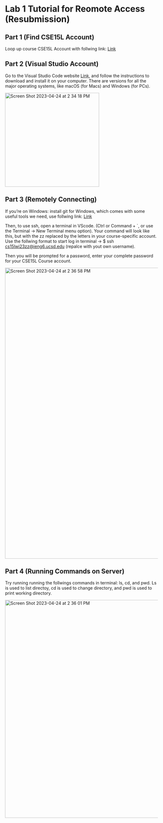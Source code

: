 # Lab 1 Tutorial for Reomote Access (Resubmission)
## Part 1 (Find CSE15L Account)
Loop up course CSE15L Account with follwing link:
[Link](https://sdacs.ucsd.edu/~icc/index.php)


## Part 2 (Visual Studio Account)
Go to the Visual Studio Code website [Link](https://code.visualstudio.com/), and follow the instructions to download and install it on your computer. There are versions for all the major operating systems, like macOS (for Macs) and Windows (for PCs).


<img width="310" alt="Screen Shot 2023-04-24 at 2 34 18 PM" src="https://user-images.githubusercontent.com/130106644/234123036-985d6656-315e-402a-bc66-8179f71efd51.png">



## Part 3 (Remotely Connecting)
 If you’re on Windows: install git for Windows, which comes with some useful tools we need, use follwing link:
 [Link](https://gitforwindows.org/)
 
Then, to use ssh, open a terminal in VScode. (Ctrl or Command + `, or use the Terminal → New Terminal menu option). Your command will look like this, but with the zz replaced by the letters in your course-specific account. Use the follwing format to start log in terminal -> $ ssh cs15lwi23zz@ieng6.ucsd.edu (repalce with yout own username).

Then you will be prompted for a password, enter your complete password for your CSE15L Course account.

<img width="960" alt="Screen Shot 2023-04-24 at 2 36 58 PM" src="https://user-images.githubusercontent.com/130106644/234123101-574863b4-d9d7-4918-8a6f-814049360373.png">


## Part 4 (Running Commands on Server)
Try running running the follwings commands in terminal: ls, cd, and pwd. Ls is used to list directoy, cd is used to change directory, and pwd is used to print working directory.


<img width="719" alt="Screen Shot 2023-04-24 at 2 36 01 PM" src="https://user-images.githubusercontent.com/130106644/234123381-62c3b3dc-6b7b-4db7-8030-985a4e659dc4.png">

